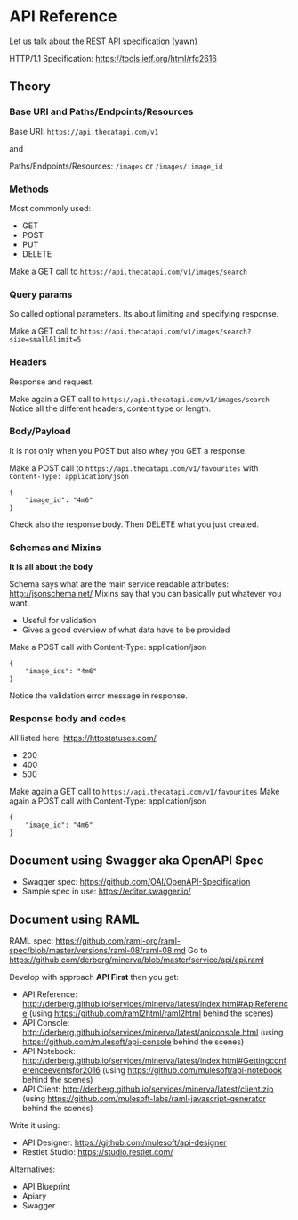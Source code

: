 # API Reference

Let us talk about the REST API specification (yawn)

HTTP/1.1 Specification: https://tools.ietf.org/html/rfc2616

## Theory

### Base URI and Paths/Endpoints/Resources

Base URI: `https://api.thecatapi.com/v1`

and

Paths/Endpoints/Resources: `/images` or `/images/:image_id`

### Methods

Most commonly used:
- GET
- POST
- PUT
- DELETE

Make a GET call to `https://api.thecatapi.com/v1/images/search`

### Query params

So called optional parameters.
Its about limiting and specifying response.

Make a GET call to `https://api.thecatapi.com/v1/images/search?size=small&limit=5`

### Headers

Response and request.

Make again a GET call to `https://api.thecatapi.com/v1/images/search`
Notice all the different headers, content type or length.

### Body/Payload

It is not only when you POST but also whey you GET a response.

Make a POST call to `https://api.thecatapi.com/v1/favourites` with `Content-Type: application/json`
```
{
	"image_id": "4m6"
}
```

Check also the response body.
Then DELETE what you just created.

### Schemas and Mixins

**It is all about the body**

Schema says what are the main service readable attributes: http://jsonschema.net/
Mixins say that you can basically put whatever you want.

- Useful for validation
- Gives a good overview of what data have to be provided

Make a POST call with Content-Type: application/json
```
{
	"image_ids": "4m6"
}
```

Notice the validation error message in response.

### Response body and codes

All listed here: https://httpstatuses.com/

- 200
- 400
- 500

Make again a GET call to `https://api.thecatapi.com/v1/favourites`
Make again a POST call with Content-Type: application/json
```
{
	"image_id": "4m6"
}
```

## Document using Swagger aka OpenAPI Spec

- Swagger spec: https://github.com/OAI/OpenAPI-Specification
- Sample spec in use: https://editor.swagger.io/

## Document using RAML

RAML spec: https://github.com/raml-org/raml-spec/blob/master/versions/raml-08/raml-08.md
Go to https://github.com/derberg/minerva/blob/master/service/api/api.raml

Develop with approach **API First** then you get:
- API Reference: http://derberg.github.io/services/minerva/latest/index.html#ApiReference (using https://github.com/raml2html/raml2html behind the scenes)
- API Console: http://derberg.github.io/services/minerva/latest/apiconsole.html (using https://github.com/mulesoft/api-console behind the scenes)
- API Notebook: http://derberg.github.io/services/minerva/latest/index.html#Gettingconferenceeventsfor2016 (using https://github.com/mulesoft/api-notebook behind the scenes)
- API Client: http://derberg.github.io/services/minerva/latest/client.zip (using https://github.com/mulesoft-labs/raml-javascript-generator behind the scenes)

Write it using:
- API Designer: https://github.com/mulesoft/api-designer
- Restlet Studio: https://studio.restlet.com/

Alternatives:
- API Blueprint
- Apiary
- Swagger
